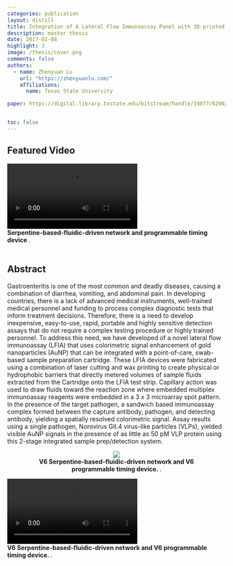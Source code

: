 ```yaml
---
categories: publication
layout: distill
title: Integration of A Lateral Flow Immunoassay Panel with 3D-printed and Laser-cut Cartridge for Gastroenteritis
description: master thesis
date: 2017-02-08
highlight: 3
image: /thesis/cover.png
comments: false
authors:
  - name: Zhenyuan Lu
    url: "https://zhenyuanlu.com/"
    affiliations:
      name: Texas State University

paper: https://digital.library.txstate.edu/bitstream/handle/10877/8290/LU-THESIS-2017.pdf


toc: false
---
```



## Featured Video

<div class ="center">
  <video controls autoplay style="max-width:70%;">
    <source type="video/mp4" src="{{ "assets/projects/thesis/lfia.mp4" | relative_url }}" />
  </video>
  <figcaption>
    <strong> Serpentine-based-fluidic-driven network and programmable timing device </strong>.
  </figcaption>
</div>
<br>

## Abstract
<p>
Gastroenteritis is one of the most common and deadly diseases, causing a combination of diarrhea, vomiting, and abdominal pain. In developing countries, there is a lack of advanced medical instruments, well-trained medical personnel and funding to process complex diagnostic tests that inform treatment decisions. Therefore, there is a need to develop inexpensive, easy-to-use, rapid, portable and highly sensitive detection assays that do not require a complex testing procedure or highly trained personnel. To address this need, we have developed of a novel lateral flow immunoassay (LFIA) that uses colorimetric signal enhancement of gold nanoparticles (AuNP) that can be integrated with a point-of-care, swab-based sample preparation cartridge. These LFIA devices were fabricated using a combination of laser cutting and wax printing to create physical or hydrophobic barriers that directly metered volumes of sample fluids extracted from the Cartridge onto the LFIA test strip. Capillary action was used to draw fluids toward the reaction zone where embedded multiplex immunoassay reagents were embedded in a 3 x 3 microarray spot pattern. In the presence of the target pathogen, a sandwich based immunoassay complex formed between the capture antibody, pathogen, and detecting antibody, yielding a spatially resolved colorimetric signal. Assay results using a single pathogen, Norovirus GII.4 virus-like particles (VLPs), yielded visible AuNP signals in the presence of as little as 50 pM VLP protein using this 2-stage integrated sample prep/detection system.
</p>

<center>
  <figure style="max-width:80%;">
    <img src="{{ '/assets/projects/thesis/lfia_v7.png' | relative_url }}"  />
    <figcaption>
      <strong> V6 Serpentine-based-fluidic-driven network and V6 programmable timing device. </strong>.
    </figcaption>
  </figure>

</center>

<div class ="center">
  <video controls style="max-width:70%;">
    <source type="video/mp4" src="{{ "assets/projects/thesis/lfia_v7.mp4" | relative_url }}" />
  </video>
  <figcaption>
    <strong> V6 Serpentine-based-fluidic-driven network and V6 programmable timing device. </strong>.
  </figcaption>

</div>
